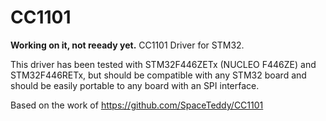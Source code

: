 # CC1101
**Working on it, not reeady yet.**
CC1101 Driver for STM32.

This driver has been tested with STM32F446ZETx (NUCLEO F446ZE) and STM32F446RETx, but should be compatible with any STM32 board and should be easily portable to any board with an SPI interface.

Based on the work of https://github.com/SpaceTeddy/CC1101
